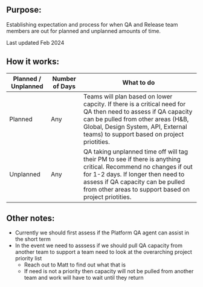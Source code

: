 ## Purpose: 
Establishing expectation and process for when QA and Release team members are out for planned and unplanned amounts of time. 

Last updated Feb 2024

## How it works: 

| Planned / Unplanned | Number of Days | What to do | 
|------------------- | -------- | --------|
| Planned | Any | Teams will plan based on lower capcity. If there is a critical need for QA then need to assess if QA capacity can be pulled from other areas (H&B, Global, Design System, API, External teams)  to support based on project priotities. | 
| Unplanned | Any | QA taking unplanned time off will tag their PM to see if there is anything critical. Recommend no changes if out for 1-2 days. If longer then need to assess if QA capacity can be pulled from other areas to support based on project priotities. | 

## Other notes: 
- Currently we should first assess if the Platform QA agent can assist in the short term 
- In the event we need to asssess if we should pull QA capacity from another team to support a team need to look at the overarching project priority list
   - Reach out to Matt to find out what that is 
   - If need is not a priority then capacity will not be pulled from another team and work will have to wait until they return 
